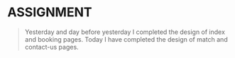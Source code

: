 # ASSIGNMENT
> Yesterday and day before yesterday I completed the design of index and booking pages.
> Today I have completed the design of match and contact-us pages.
